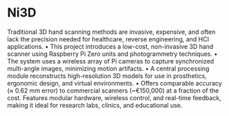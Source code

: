 # Ni3D
Traditional 3D hand scanning methods are invasive, expensive, and
often lack the precision needed for healthcare, reverse engineering,
and HCI applications.
• This project introduces a low-cost, non-invasive 3D hand scanner
using Raspberry Pi Zero units and photogrammetry techniques.
• The system uses a wireless array of Pi cameras to capture
synchronized multi-angle images, minimizing motion artifacts.
• A central processing module reconstructs high-resolution 3D
models for use in prosthetics, ergonomic design, and virtual
environments.
• Offers comparable accuracy (≈ 0.62 mm error) to commercial
scanners (~€150,000) at a fraction of the cost. Features modular
hardware, wireless control, and real-time feedback, making it ideal
for research labs, clinics, and educational use.
